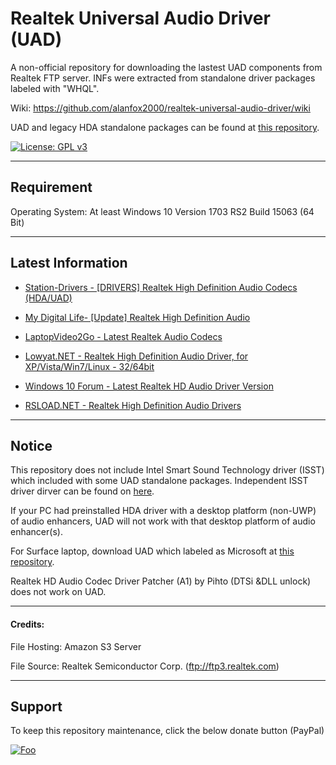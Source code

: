 # Realtek Universal Audio Driver (UAD)

A non-official repository for downloading the lastest UAD components from Realtek FTP server. INFs were extracted from standalone driver packages labeled with "WHQL".

Wiki: https://github.com/alanfox2000/realtek-universal-audio-driver/wiki

UAD and legacy HDA standalone packages can be found at [this repository](https://github.com/alanfox2000/realtek-hda-release).

[![License: GPL v3](https://img.shields.io/badge/License-GPLv3-blue.svg)](https://raw.githubusercontent.com/alanfox2000/realtek-hda-release/master/LICENSE)

---------------------------------------

## Requirement

Operating System: At least Windows 10 Version 1703 RS2 Build 15063 (64 Bit)

---------------------------------------

## Latest Information

* <a href="https://www.station-drivers.com/index.php?option=com_kunena&view=topic&catid=18&id=17&Itemid=858&lang=en">Station-Drivers - [DRIVERS] Realtek High Definition Audio Codecs (HDA/UAD)</a>

* <a href="https://forums.mydigitallife.net/threads/update-realtek-high-definition-audio.72236/">My Digital Life- [Update] Realtek High Definition Audio</a>

* <a href="https://forums.laptopvideo2go.com/topic/24364-latest-realtek-audio-codecs/">LaptopVideo2Go - Latest Realtek Audio Codecs</a>

* <a href="https://forum.lowyat.net/topic/658002">Lowyat.NET - Realtek High Definition Audio Driver, for XP/Vista/Win7/Linux - 32/64bit</a>

* <a href="https://www.tenforums.com/sound-audio/135259-latest-realtek-hd-audio-driver-version-2-a.html">Windows 10 Forum - Latest Realtek HD Audio Driver Version</a>

* <a href="https://rsload.net/soft/21650-realtek-high-definition-audio-drivers.html">RSLOAD.NET - Realtek High Definition Audio Drivers</a>

---------------------------------------
## Notice

This repository does not include Intel Smart Sound Technology driver (ISST) which included with some UAD standalone packages. Independent ISST driver dirver can be found on [here](https://www.station-drivers.com/index.php?option=com_kunena&view=topic&defaultmenu=860&Itemid=858&catid=18&id=238&lang=en&limitstart=6).

If your PC had preinstalled HDA driver with a desktop platform (non-UWP) of audio enhancers, UAD will not work with that desktop platform of audio enhancer(s).

For Surface laptop, download UAD which labeled as Microsoft at [this repository](https://github.com/alanfox2000/realtek-hda-release/releases).

Realtek HD Audio Codec Driver Patcher (A1) by Pihto (DTSi &DLL unlock) does not work on UAD.

---------------------------------------
#### Credits:

File Hosting: Amazon S3 Server

File Source: Realtek Semiconductor Corp. (ftp://ftp3.realtek.com)

---------------------------------------
## Support

To keep this repository maintenance, click the below donate button (PayPal)

[![Foo](https://www.paypal.com/en_US/i/btn/btn_donateCC_LG.gif)](https://www.paypal.com/cgi-bin/webscr?cmd=_s-xclick&hosted_button_id=VK8CDPFUMCYPN&source=url)

